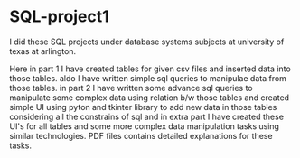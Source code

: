 # SQL-project1
I did these SQL projects under database systems subjects at university of texas at arlington.

Here in part 1 I have created tables for given csv files and inserted data into those tables. aldo I have written simple sql queries to manipulae data from those tables. in part 2 I have written some advance sql queries to manipulate some complex data using relation b/w those tables and created simple UI using pyton and tkinter library to add new data in those tables considering all the constrains of sql and in extra part I have created these UI's for all tables and some more complex data manipulation tasks using similar technologies. PDF files contains detailed explanations for these tasks. 
